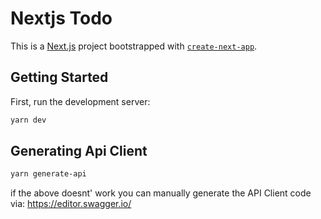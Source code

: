 # Nextjs Todo

This is a [Next.js](https://nextjs.org/) project bootstrapped with [`create-next-app`](https://github.com/vercel/next.js/tree/canary/packages/create-next-app).

## Getting Started

First, run the development server:

```bash
yarn dev
```

## Generating Api Client

```bash
yarn generate-api
```

if the above doesnt' work you can manually generate the API Client code via: https://editor.swagger.io/

